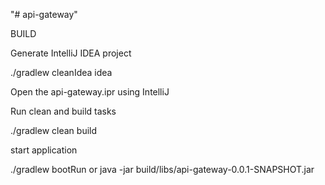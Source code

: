 "# api-gateway"

BUILD

Generate IntelliJ IDEA project

./gradlew cleanIdea idea

Open the api-gateway.ipr using IntelliJ

Run clean and build tasks

./gradlew clean build

start application

./gradlew bootRun or java -jar build/libs/api-gateway-0.0.1-SNAPSHOT.jar
